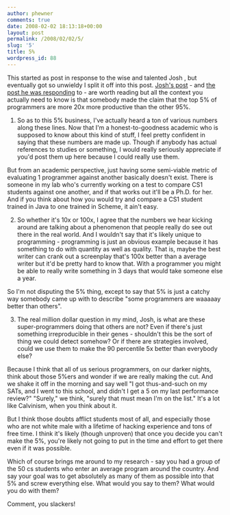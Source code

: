 ```yaml
---
author: phewner
comments: true
date: 2008-02-02 18:13:18+00:00
layout: post
permalink: /2008/02/02/5/
slug: '5'
title: 5%
wordpress_id: 88
---
```


This started as post in response to the wise and talented Josh , but eventually got so unwieldy I split it off into this post.  [Josh's post](http://blog.reverberate.org/2008/02/02/brilliant-programmers/) - and [the post he was responding](http://www.artima.com/weblogs/viewpost.jsp?thread=221622) to - are worth reading but all the context you actually need to know is that somebody made the claim that the top 5% of programmers are more 20x more productive than the other 95%.

1.  So as to this 5% business, I've actually heard a ton of various numbers along these lines.  Now that I'm a honest-to-goodness academic who is supposed to know about this kind of stuff, I feel pretty confident in saying that these numbers are made up.  Though if anybody has actual references to studies or something, I would really seriously appreciate if you'd post them up here because I could really use them.

But from an academic perspective, just having some semi-viable metric of evaluating 1 programmer against another basically doesn't exist.  There is someone in my lab who's currently working on a test to compare CS1 students against one another, and if that works out it'll be a Ph.D. for her.  And if you think about how you would try and compare a CS1 student trained in Java to one trained in Scheme, it ain't easy.

2.  So whether it's 10x or 100x, I agree that the numbers we hear kicking around are talking about a phenomenon that people really do see out there in the real world.  And I wouldn't say that it's likely unique to programming - programming is just an obvious example because it has something to do with quantity as well as quality.  That is, maybe the best writer can crank out a screenplay that's 100x better than a average writer but it'd be pretty hard to know that.  With a programmer you might be able to really write something in 3 days that would take someone else a year.

So I'm not disputing the 5% thing, except to say that 5% is just a catchy way somebody came up with to describe "some programmers are waaaaay better than others".

3.  The real million dollar question in my mind, Josh, is what are these super-programmers doing that others are not?  Even if there's just something irreproducible in their genes - shouldn't this be the sort of thing we could detect somehow?  Or if there are strategies involved, could we use them to make the 90 percentile 5x better than everybody else?

Because I think that all of us serious programmers, on our darker nights, think about those 5%ers and wonder if we are really making the cut.  And we shake it off in the morning and say well "I got thus-and-such on my SATs, and I went to this school, and didn't I get a 5 on my last performance review?"  "Surely," we think, "surely that must mean I'm on the list."  It's a lot like Calvinism, when you think about it.

But I think those doubts afflict students most of all, and especially those who are not white male with a lifetime of hacking experience and tons of free time.  I think it's likely (though unproven) that once you decide you can't make the 5%, you're likely not going to put in the time and effort to get there even if it was possible.

Which of course brings me around to my research - say you had a group of the 50 cs students who enter an average program around the country.  And say your goal was to get absolutely as many of them as possible into that 5% and screw everything else.  What would you say to them?  What would you do with them?

Comment, you slackers!
